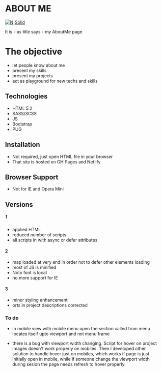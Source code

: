 # ABOUT ME

[![N|Solid](https://cldup.com/dTxpPi9lDf.thumb.png)](https://nodesource.com/products/nsolid)


It is - as title says - my AboutMe page


# The objective

  - let people know about me
  - present my skills
  - present my projects
  - act as playground for new techs and skills

## Technologies
 - HTML 5.2
 - SASS/SCSS
 - JS
 - Bootstrap
 - PUG


## Installation
- Not required, just open HTML file in your browser
- That site is hosted on GH Pages and Netlify 

## Browser Support

- Not for IE and Opera Mini

## Versions
##### 1 
- applied HTML  <Dialog> instead of Bootstrap <modal>
- reduced number of scripts
- all scripts in <head> with async or defer attributes


#### 2
- map loaded at very end in order not to defer other elements loading
- most of JS is minified
- Noto font is local
- no more support for IE

#### 3
- minor styling enhancement
- orts in project descriptions corrected
### To do

- in mobile view with mobile menu open the section called from menu locates itself upto viewport and not menu frame

- there is a bug with viewport width changing. Script for hover on project images doesn't work properly on mobiles. Then I developed other solution to handle hover just on mobiles, which works if page is just initially open in mobile, while if someone change the viewport width during sesion the page needs refresh to hover properly.
